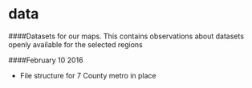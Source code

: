 # data
####Datasets for our maps. This contains observations about datasets openly available for the selected regions

####February 10 2016 
- File structure for 7 County metro in place
